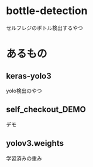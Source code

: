 # bottle-detection
セルフレジのボトル検出するやつ
# あるもの
## keras-yolo3
yolo検出のやつ
## self_checkout_DEMO
デモ
## yolov3.weights
学習済みの重み
